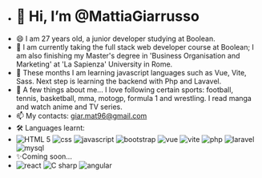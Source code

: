 - # 👋 Hi, I’m @MattiaGiarrusso
- 😄 I am 27 years old, a junior developer studying at Boolean.
- 🔭 I am currently taking the full stack web developer course at Boolean; I am also finishing my Master's degree in 'Business Organisation and Marketing' at 'La Sapienza' University in Rome.
- 🌱 These months I am learning javascript languages such as Vue, Vite, Sass. Next step is learning the backend with Php and Lavavel.
- 👀 A few things about me... I love following certain sports: football, tennis, basketball, mma, motogp, formula 1 and wrestling. I read manga and watch anime and TV series.
- 📫 My contacts: <a href='giar.mat96@gmail.com'>giar.mat96@gmail.com</a>
- 🛠 Languages learnt:
- <img src="https://img.shields.io/badge/HTML%205-red?style=for-the-badge" alt="HTML 5" /> <img src="https://img.shields.io/badge/css-blue?style=for-the-badge" alt="css" /> <img src="https://img.shields.io/badge/javascript-yellow?style=for-the-badge" alt="javascript" /> <img src="https://img.shields.io/badge/bootstrap-6E2CF3?style=for-the-badge" alt="bootstrap" /> <img src="https://img.shields.io/badge/vue-42B883?style=for-the-badge" alt="vue" /> <img src="https://img.shields.io/badge/vite-8481FE?style=for-the-badge" alt="vite" /> <img src="https://img.shields.io/badge/php-7377AD?style=for-the-badge" alt="php" /> <img src="https://img.shields.io/badge/laravel-F72C1F?style=for-the-badge" alt="laravel" /> <img src="https://img.shields.io/badge/mysql-00718B?style=for-the-badge" alt="mysql" />
- ✨Coming soon...
- <img src="https://img.shields.io/badge/react-blue?style=for-the-badge&logoColor=red" alt="react" /> <img src="https://img.shields.io/badge/C%20sharp-846adb?style=for-the-badge&logoColor=red" alt="C sharp" /> <img src="https://img.shields.io/badge/angular-BD002E?style=for-the-badge&logoColor=red" alt="angular" />



